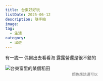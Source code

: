 ```yaml
---
title: 台東好好玩
listDate: 2025-06-12
description: 隨手拍
image: 
tag:
  - 生活
category:
  - 出遊
---
```


有一説一 偶爾出去看看海 露露營還是很不錯的

![台東富里的某個稻田](image/2025-06-12/IMG_20250531_144707306.N12T特調_LeoHsiehTW_++軍刀通用.jpg)
<small style="display: block; text-align: center; color: #777;">顏色應該還可以</small>
